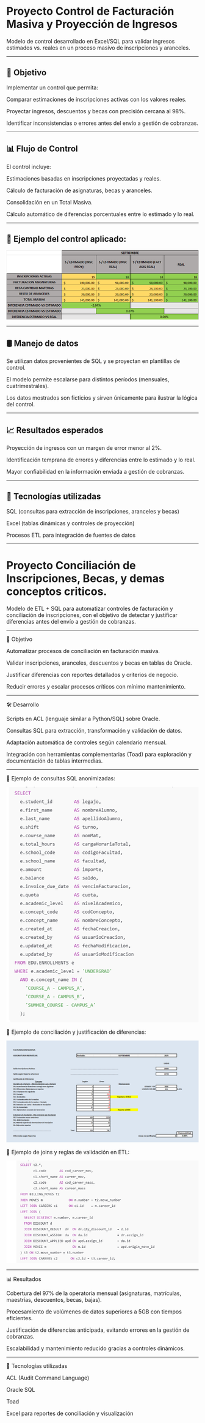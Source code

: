 # Proyecto Control de Facturación Masiva y Proyección de Ingresos

Modelo de control desarrollado en Excel/SQL para validar ingresos estimados vs. reales en un proceso masivo de inscripciones y aranceles.

---

## 🎯 Objetivo

Implementar un control que permita:

Comparar estimaciones de inscripciones activas con los valores reales.

Proyectar ingresos, descuentos y becas con precisión cercana al 98%.

Identificar inconsistencias o errores antes del envío a gestión de cobranzas.

---

## 📊 Flujo de Control

El control incluye:

Estimaciones basadas en inscripciones proyectadas y reales.

Cálculo de facturación de asignaturas, becas y aranceles.

Consolidación en un Total Masiva.

Cálculo automático de diferencias porcentuales entre lo estimado y lo real.

---

## 📸 Ejemplo del control aplicado:

![Control de Facturación](https://raw.githubusercontent.com/hernano88/acl-sql-uade/main/pictures/check_masiva.PNG)

---

## 🛢️ Manejo de datos

Se utilizan datos provenientes de SQL y se proyectan en plantillas de control.

El modelo permite escalarse para distintos períodos (mensuales, cuatrimestrales).

Los datos mostrados son ficticios y sirven únicamente para ilustrar la lógica del control.

---

## 📈 Resultados esperados

Proyección de ingresos con un margen de error menor al 2%.

Identificación temprana de errores y diferencias entre lo estimado y lo real.

Mayor confiabilidad en la información enviada a gestión de cobranzas.

---

## 🔧 Tecnologías utilizadas

SQL (consultas para extracción de inscripciones, aranceles y becas)

Excel (tablas dinámicas y controles de proyección)

Procesos ETL para integración de fuentes de datos


---

# Proyecto Conciliación de Inscripciones, Becas, y demas conceptos criticos.

Modelo de ETL + SQL para automatizar controles de facturación y conciliación de inscripciones, con el objetivo de detectar y justificar diferencias antes del envío a gestión de cobranzas.

---

🎯 Objetivo

Automatizar procesos de conciliación en facturación masiva.

Validar inscripciones, aranceles, descuentos y becas en tablas de Oracle.

Justificar diferencias con reportes detallados y criterios de negocio.

Reducir errores y escalar procesos críticos con mínimo mantenimiento.

---

🛠️ Desarrollo

Scripts en ACL (lenguaje similar a Python/SQL) sobre Oracle.

Consultas SQL para extracción, transformación y validación de datos.

Adaptación automática de controles según calendario mensual.

Integración con herramientas complementarias (Toad) para exploración y documentación de tablas intermedias.

---

📸 Ejemplo de consultas SQL anonimizadas:

![Control de Facturación](https://raw.githubusercontent.com/hernano88/acl-sql-uade/main/pictures/sql.PNG)

📸 Ejemplo de conciliación y justificación de diferencias:

![Control de Facturación](https://raw.githubusercontent.com/hernano88/acl-sql-uade/main/pictures/conciliacion_asignatura.PNG)

📸 Ejemplo de joins y reglas de validación en ETL:

![Control de Facturación](https://raw.githubusercontent.com/hernano88/acl-sql-uade/main/pictures/sql2.PNG)

---


📊 Resultados

Cobertura del 97% de la operatoria mensual (asignaturas, matrículas, maestrías, descuentos, becas, bajas).

Procesamiento de volúmenes de datos superiores a 5GB con tiempos eficientes.

Justificación de diferencias anticipada, evitando errores en la gestión de cobranzas.

Escalabilidad y mantenimiento reducido gracias a controles dinámicos.

---

🔧 Tecnologías utilizadas

ACL (Audit Command Language)

Oracle SQL

Toad

Excel para reportes de conciliación y visualización

